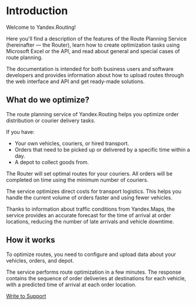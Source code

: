 # Introduction

Welcome to Yandex.Routing!

Here you'll find a description of the features of the Route Planning Service (hereinafter — the Router), learn how to create optimization tasks using Microsoft Excel or the API, and read about general and special cases of route planning.

The documentation is intended for both business users and software developers and provides information about how to upload routes through the web interface and API and get ready-made solutions.

## What do we optimize?

The route planning service of Yandex.Routing helps you optimize order distribution or courier delivery tasks.

If you have:

- Your own vehicles, couriers, or hired transport.
- Orders that need to be picked up or delivered by a specific time within a day.
- A depot to collect goods from.

The Router will set optimal routes for your couriers. All orders will be completed on time using the minimum number of couriers.

The service optimizes direct costs for transport logistics. This helps you handle the current volume of orders faster and using fewer vehicles.

Thanks to information about traffic conditions from Yandex.Maps, the service provides an accurate forecast for the time of arrival at order locations, reducing the number of late arrivals and vehicle downtime.

## How it works

To optimize routes, you need to configure and upload data about your vehicles, orders, and depot.

The service performs route optimization in a few minutes. The response contains the sequence of order deliveries at destinations for each vehicle, with a predicted time of arrival at each order location.

<p class="p"><a href="feedback.html" class="xref button">Write to Support</a></p>

